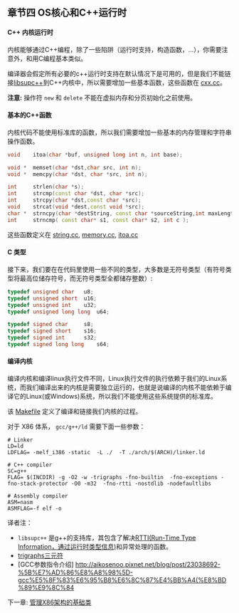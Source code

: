 ## 章节四 OS核心和C++运行时

#### C++ 内核运行时

内核能够通过C++编程，除了一些陷阱（运行时支持，构造函数，...），你需要注意外，和用C编程基本类似。

编译器会假定所有必要的c++运行时支持在默认情况下是可用的，但是我们不能链接[libsupc++](#jump_libsupc++)到C++内核中，所以需要增加一些基本函数，这些函数在 [cxx.cc](https://github.com/SamyPesse/How-to-Make-a-Computer-Operating-System/blob/master/src/kernel/runtime/cxx.cc)。


**注意:** 操作符 `new` 和 `delete` 不能在虚拟内存和分页初始化之前使用。 

#### 基本的C++函数

内核代码不能使用标准库的函数，所以我们需要增加一些基本的内存管理和字符串操作函数。

```cpp
void 	itoa(char *buf, unsigned long int n, int base);

void *	memset(char *dst,char src, int n);
void *	memcpy(char *dst, char *src, int n);

int 	strlen(char *s);
int 	strcmp(const char *dst, char *src);
int 	strcpy(char *dst,const char *src);
void 	strcat(void *dest,const void *src);
char *	strncpy(char *destString, const char *sourceString,int maxLength);
int 	strncmp( const char* s1, const char* s2, int c );
```

这些函数定义在 [string.cc](https://github.com/SamyPesse/How-to-Make-a-Computer-Operating-System/blob/master/src/kernel/runtime/string.cc), [memory.cc](https://github.com/SamyPesse/How-to-Make-a-Computer-Operating-System/blob/master/src/kernel/runtime/memory.cc), [itoa.cc](https://github.com/SamyPesse/How-to-Make-a-Computer-Operating-System/blob/master/src/kernel/runtime/itoa.cc)

#### C 类型
接下来，我们要在在代码里使用一些不同的类型，大多数是无符号类型（有符号类型将最高位储存符号，而无符号类型全都储存整数）:

```cpp
typedef unsigned char 	u8;
typedef unsigned short 	u16;
typedef unsigned int 	u32;
typedef unsigned long long 	u64;

typedef signed char 	s8;
typedef signed short 	s16;
typedef signed int 		s32;
typedef signed long long	s64;
```

#### 编译内核

编译内核和编译linux执行文件不同，Linux执行文件的执行依赖于我们的Linux系统，而我们编译出来的内核是需要独立运行的，也就是说编译的内核不能依赖于编译它的Linux(或Windows)系统，所以我们不能使用这些系统提供的标准库。

该 [Makefile](https://github.com/SamyPesse/How-to-Make-a-Computer-Operating-System/blob/master/src/kernel/Makefile) 
定义了编译和链接我们内核的过程。

对于 X86 体系， `gcc/g++/ld` 需要下面一些参数：

```
# Linker
LD=ld
LDFLAG= -melf_i386 -static  -L ./  -T ./arch/$(ARCH)/linker.ld

# C++ compiler
SC=g++
FLAG= $(INCDIR) -g -O2 -w -trigraphs -fno-builtin  -fno-exceptions -fno-stack-protector -O0 -m32  -fno-rtti -nostdlib -nodefaultlibs 

# Assembly compiler
ASM=nasm
ASMFLAG=-f elf -o
```


译者注：

* <span id="jump_libsupc++">`libsupc++`</span> 是g++的支持库，其包含了解决[RTTI(Run-Time Type Information，通过运行时类型信息)](http://baike.baidu.com/item/RTTI)和异常处理的函数。
* [trigraphs三元符](http://blog.csdn.net/todd911/article/details/8846615)
* [GCC参数指令介绍] http://aikosenoo.pixnet.net/blog/post/23038692-%5B%E7%AD%86%E8%A8%98%5D-gcc%E5%8F%83%E6%95%B8%E6%8C%87%E4%BB%A4(%E8%BD%89%E9%8C%84


下一章: [管理X86架构的基础类](../Chapter-5/README.md/) 
